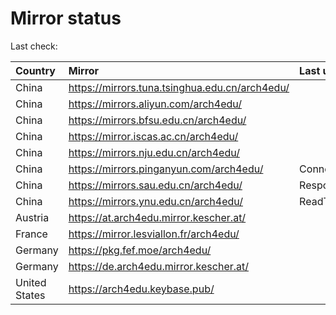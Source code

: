 <script src="./time.js"></script>
# Mirror status
Last check: <script type="text/javascript">localize(1671060058.8602269);</script>

|Country|Mirror|Last update|
|:------|:-----|:----------|
|China|https://mirrors.tuna.tsinghua.edu.cn/arch4edu/|<script type="text/javascript">localize(1671042795);</script>|
|China|https://mirrors.aliyun.com/arch4edu/|<script type="text/javascript">localize(1670999960);</script>|
|China|https://mirrors.bfsu.edu.cn/arch4edu/|<script type="text/javascript">localize(1671042795);</script>|
|China|https://mirror.iscas.ac.cn/arch4edu/|<script type="text/javascript">localize(1671042795);</script>|
|China|https://mirrors.nju.edu.cn/arch4edu/|<script type="text/javascript">localize(1670999960);</script>|
|China|https://mirrors.pinganyun.com/arch4edu/|ConnectTimeout|
|China|https://mirrors.sau.edu.cn/arch4edu/|Response 500|
|China|https://mirrors.ynu.edu.cn/arch4edu/|ReadTimeout|
|Austria|https://at.arch4edu.mirror.kescher.at/|<script type="text/javascript">localize(1671042795);</script>|
|France|https://mirror.lesviallon.fr/arch4edu/|<script type="text/javascript">localize(1670999960);</script>|
|Germany|https://pkg.fef.moe/arch4edu/|<script type="text/javascript">localize(1671042795);</script>|
|Germany|https://de.arch4edu.mirror.kescher.at/|<script type="text/javascript">localize(1671042795);</script>|
|United States|https://arch4edu.keybase.pub/|<script type="text/javascript">localize(1670999960);</script>|

<script src="./tablefilter/tablefilter.js"></script>
<script src="./table.js"></script>